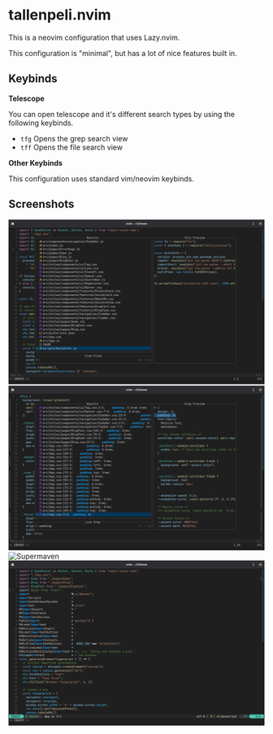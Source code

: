 # tallenpeli.nvim

This is a neovim configuration that uses Lazy.nvim.

This configuration is "minimal", but has a lot of nice features built in.

## Keybinds

**Telescope**

You can open telescope and it's different search types by using the following keybinds.

- `tfg` Opens the grep search view
- `tff` Opens the file search view

**Other Keybinds**

This configuration uses standard vim/neovim keybinds.

## Screenshots

![Telescope File](./img/telescope.png)
![Telescope Grep](./img/grep.png)
![Supermaven](./img/supermave.png)
![Autocomplete](./img/autocomplete.png)
